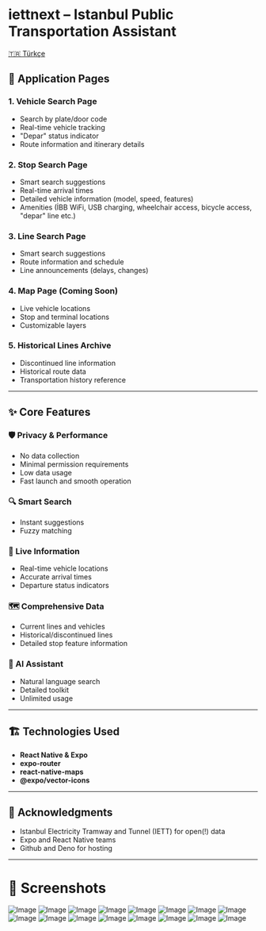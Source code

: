# iettnext – Istanbul Public Transportation Assistant

[🇹🇷 Türkçe](./README.tr.md)

## 📱 Application Pages

### 1. **Vehicle Search Page**
- Search by plate/door code
- Real-time vehicle tracking
- "Depar" status indicator
- Route information and itinerary details

### 2. **Stop Search Page**
- Smart search suggestions
- Real-time arrival times
- Detailed vehicle information (model, speed, features)
- Amenities (İBB WiFi, USB charging, wheelchair access, bicycle access, "depar" line etc.)

### 3. **Line Search Page**
- Smart search suggestions
- Route information and schedule
- Line announcements (delays, changes)

### 4. **Map Page (Coming Soon)**
- Live vehicle locations
- Stop and terminal locations
- Customizable layers

### 5. **Historical Lines Archive**
- Discontinued line information
- Historical route data
- Transportation history reference

---

## ✨ Core Features

### 🛡️ Privacy & Performance
- No data collection
- Minimal permission requirements
- Low data usage
- Fast launch and smooth operation

### 🔍 Smart Search
- Instant suggestions
- Fuzzy matching

### 🚌 Live Information
- Real-time vehicle locations
- Accurate arrival times
- Departure status indicators

### 🗺️ Comprehensive Data
- Current lines and vehicles
- Historical/discontinued lines
- Detailed stop feature information

### 🤖 AI Assistant
- Natural language search
- Detailed toolkit
- Unlimited usage
---

## 🏗️ Technologies Used
- **React Native & Expo**
- **expo-router**
- **react-native-maps**
- **@expo/vector-icons**

---

## 🙏 Acknowledgments
- Istanbul Electricity Tramway and Tunnel (IETT) for open(!) data
- Expo and React Native teams
- Github and Deno for hosting

---

# 📸 Screenshots

![Image](https://github.com/user-attachments/assets/df1a7b2a-c124-47ab-b78d-c5892539b80c)
![Image](https://github.com/user-attachments/assets/1e81b892-81d7-4828-b4c2-eae9ad3bdd17)
![Image](https://github.com/user-attachments/assets/96cae200-0226-4e8d-9a3a-9d3523e76fdc)
![Image](https://github.com/user-attachments/assets/d9fabf80-81db-42dc-9a14-b2ec89527427)
![Image](https://github.com/user-attachments/assets/427158e1-1961-4554-b494-a5d3ec84dd95)
![Image](https://github.com/user-attachments/assets/e07c2171-b863-430a-b978-7f19cddece8c)
![Image](https://github.com/user-attachments/assets/27a67215-0cd8-4ee5-884e-56d610b7f111)
![Image](https://github.com/user-attachments/assets/74a3ae3b-d866-439f-b7b6-dd02bb1dfb8b)
![Image](https://github.com/user-attachments/assets/9466332c-2956-4c40-9f2c-6ed215b1ce0a)
![Image](https://github.com/user-attachments/assets/c5068aec-912e-4e48-aa0a-9a10a38da2c6)
![Image](https://github.com/user-attachments/assets/bf30f6f6-e627-4d9c-8c83-9b019a3cce1a)
![Image](https://github.com/user-attachments/assets/f43ec780-c249-438a-87b8-cd03012199e9)
![Image](https://github.com/user-attachments/assets/57534a69-8d9a-46a5-923a-7cdf4a82bed7)
![Image](https://github.com/user-attachments/assets/91cf1dac-3b97-4729-bc61-a3c534393e73)
![Image](https://github.com/user-attachments/assets/f37be125-5089-47d3-90ec-c448148fcbd7)
![Image](https://github.com/user-attachments/assets/0e07bb42-43af-459d-9829-d5faa26fba33)
